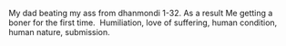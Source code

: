 ---
---
My dad beating my ass from dhanmondi 1-32.
As a result Me getting a boner for the first time. 
Humiliation, love of suffering, human condition, human nature, submission.

